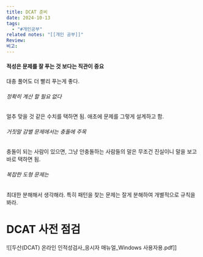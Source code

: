 ```yaml
---
title: DCAT 준비
date: 2024-10-13
tags:
  - "#개인공부"
related notes: "[[개인 공부]]"
Review: 
비고:
---
```


#### 적성은 문제를 잘 푸는 것 보다는 직관이 중요
대충 풀어도 더 빨리 푸는게 좋다.

###### 정확히 계산 할 필요 없다
얼추 맞을 것 같은 수치를 택하면 됨. 애초에 문제를 그렇게 설계하고 함.

###### 거짓말 감별 문제에서는 충돌에 주목
충돌이 되는 사람이 있으면, 그냥 안충돌하는 사람들의 말은 무조건 진실이니 말을 보고 바로 택하면 됨.

###### 복잡한 도형 문제는
최대한 분해해서 생각해라. 특히 패턴을 찾는 문제는 잘게 분해하여 개별적으로 규칙을 봐라.


# DCAT 사전 점검
![[두산(DCAT) 온라인 인적성검사_응시자 매뉴얼_Windows 사용자용.pdf]]